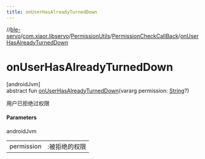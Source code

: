 ```yaml
---
title: onUserHasAlreadyTurnedDown
---
```

//[ble-servo](../../../../index.html)/[com.xiaor.libservo](../../index.html)/[PermissionUtils](../index.html)/[PermissionCheckCallBack](index.html)/[onUserHasAlreadyTurnedDown](on-user-has-already-turned-down.html)



# onUserHasAlreadyTurnedDown



[androidJvm]\
abstract fun [onUserHasAlreadyTurnedDown](on-user-has-already-turned-down.html)(vararg permission: [String](https://kotlinlang.org/api/latest/jvm/stdlib/kotlin/-string/index.html)?)



用户已拒绝过权限



#### Parameters


androidJvm

| | |
|---|---|
| permission | :被拒绝的权限 |




